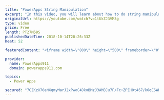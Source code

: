 ```yaml
---
title: "PowerApps String Manipulation"
excerpt: "In this video, you will learn about how to do string manipulation in PowerApps. This core skill helps you when you need to change text that comes from users or data sources to meet your needs. Functions covered include: * Left * Right * Mid * Substitute  * Replace * Find * Len  Check out our upcoming"
originalUrl: https://youtube.com/watch?v=1tUkZJ3VM3g
type: video
price: Free
length: PT27M58S
publishedDateTime: 2018-10-14T20:26:33Z
heat: 52

featuredContent: "<iframe width=\"800\" height=\"500\" frameborder=\"0\" src=\"https://www.youtube.com/embed/1tUkZJ3VM3g\" allow=\"accelerometer; autoplay; encrypted-media; gyroscope; picture-in-picture\" allowfullscreen></iframe>"

provider:
  name: PowerApps911
  domain: powerapps911.com

topics:
  - Power Apps

secured: "7GZKzX70eNXqmyMarJ2xPwoC4DkoBMzJ3AMBJu7F/Fc+ZPZH0t467/k6qESWNguQDqTzYT/A4NYJuUp1IiCz2Aa1CDOToWQxOnEnGhOvwkKphPDx8HXL768MPFnxjWziZxuK+GOnh4qv+kV4hvz6UZ+/lur8pgsmDQvyyguMgw3tLWvM7FbZUoPNJ4K9FO8/uzqYdY9Z6vqSTOka7NtFSqzIIkqbr3ReKJB4uGL22MWrtxuk1Nmx1iNT3PxfE9AE0prsBLBPp4gmY8yNlMMdhDVzPX0Tb2Mt1orVHIE5FLWqr/PE77K8Of2cNy40ZgFi3A7w2dWE56HZeUc89TqesrQUsnYch3qwMYYGhDTmjy72s2aJ78bY0hp4iOj7N6Ele/fwVvACkHgjXsfrXuAK9g==;BCMb+/i2nEG9Eu0q2VOWyw=="
---
```


